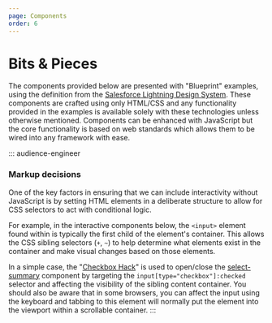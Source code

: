 ```yaml
---
page: Components
order: 6
---
```


# Bits & **Pieces**

The components provided below are presented with "Blueprint" examples, using the definition from the [Salesforce Lightning Design System](https://www.lightningdesignsystem.com/components/overview/ "Salesforce Lightning Design System"). These components are crafted using only HTML/CSS and any functionality provided in the examples is available solely with these technologies unless otherwise mentioned. Components can be enhanced with JavaScript but the core functionality is based on web standards which allows them to be wired into any framework with ease.

::: audience-engineer
### Markup decisions
One of the key factors in ensuring that we can include interactivity without JavaScript is by setting HTML elements in a deliberate structure to allow for CSS selectors to act with conditional logic.

For example, in the interactive components below, the `<input>` element found within is typically the first child of the element's container. This allows the CSS sibling selectors (`+`, `~`) to help determine what elements exist in the container and make visual changes based on those elements.

In a simple case, the "[Checkbox Hack](https://css-tricks.com/the-checkbox-hack/)" is used to open/close the [select-summary](#select-summary "DAMATO Design, Components Select-Summary") component by targeting the `input[type="checkbox"]:checked` selector and affecting the visibility of the sibling content container. You should also be aware that in some browsers, you can affect the input using the keyboard and tabbing to this element will normally put the element into the viewport within a scrollable container. 
:::

